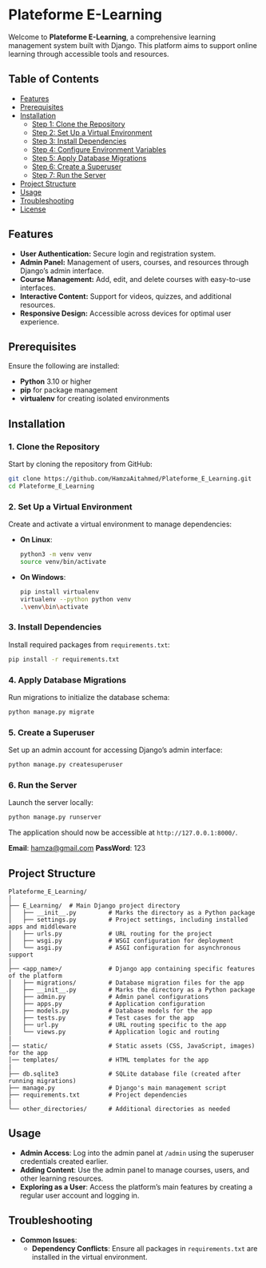 # Plateforme E-Learning

Welcome to **Plateforme E-Learning**, a comprehensive learning management system built with Django. This platform aims to support online learning through accessible tools and resources.

## Table of Contents

- [Features](#features)
- [Prerequisites](#prerequisites)
- [Installation](#installation)
  - [Step 1: Clone the Repository](#1-clone-the-repository)
  - [Step 2: Set Up a Virtual Environment](#2-set-up-a-virtual-environment)
  - [Step 3: Install Dependencies](#3-install-dependencies)
  - [Step 4: Configure Environment Variables](#4-configure-environment-variables)
  - [Step 5: Apply Database Migrations](#5-apply-database-migrations)
  - [Step 6: Create a Superuser](#6-create-a-superuser)
  - [Step 7: Run the Server](#7-run-the-server)
- [Project Structure](#project-structure)
- [Usage](#usage)
- [Troubleshooting](#troubleshooting)
- [License](#license)

## Features

- **User Authentication:** Secure login and registration system.
- **Admin Panel:** Management of users, courses, and resources through Django’s admin interface.
- **Course Management:** Add, edit, and delete courses with easy-to-use interfaces.
- **Interactive Content:** Support for videos, quizzes, and additional resources.
- **Responsive Design:** Accessible across devices for optimal user experience.

## Prerequisites

Ensure the following are installed:

- **Python** 3.10 or higher
- **pip** for package management
- **virtualenv** for creating isolated environments

## Installation

### 1. Clone the Repository

Start by cloning the repository from GitHub:

```bash
git clone https://github.com/HamzaAitahmed/Plateforme_E_Learning.git
cd Plateforme_E_Learning
```

### 2. Set Up a Virtual Environment

Create and activate a virtual environment to manage dependencies:

- **On Linux**:
  ```bash
  python3 -m venv venv
  source venv/bin/activate
  ```

- **On Windows**:
  ```bash
  pip install virtualenv
  virtualenv --python python venv
  .\venv\bin\activate
  ```

### 3. Install Dependencies

Install required packages from `requirements.txt`:

```bash
pip install -r requirements.txt
```

### 4. Apply Database Migrations

Run migrations to initialize the database schema:

```bash
python manage.py migrate
```

### 5. Create a Superuser

Set up an admin account for accessing Django’s admin interface:

```bash
python manage.py createsuperuser
```

### 6. Run the Server

Launch the server locally:

```bash
python manage.py runserver
```

The application should now be accessible at `http://127.0.0.1:8000/`.

**Email**: hamza@gmail.com
**PassWord**: 123

## Project Structure

```plaintext
Plateforme_E_Learning/
│
├── E_Learning/  # Main Django project directory
│   ├── __init__.py         # Marks the directory as a Python package
│   ├── settings.py         # Project settings, including installed apps and middleware
│   ├── urls.py             # URL routing for the project
│   ├── wsgi.py             # WSGI configuration for deployment
│   └── asgi.py             # ASGI configuration for asynchronous support
│
├── <app_name>/             # Django app containing specific features of the platform
│   ├── migrations/         # Database migration files for the app
│   ├── __init__.py         # Marks the directory as a Python package
│   ├── admin.py            # Admin panel configurations
│   ├── apps.py             # Application configuration
│   ├── models.py           # Database models for the app
│   ├── tests.py            # Test cases for the app
│   ├── url.py              # URL routing specific to the app
│   └── views.py            # Application logic and routing
|
│── static/                 # Static assets (CSS, JavaScript, images) for the app
│── templates/              # HTML templates for the app
|
├── db.sqlite3              # SQLite database file (created after running migrations)
├── manage.py               # Django's main management script
├── requirements.txt        # Project dependencies
|
└── other_directories/      # Additional directories as needed
```

## Usage

- **Admin Access**: Log into the admin panel at `/admin` using the superuser credentials created earlier.
- **Adding Content**: Use the admin panel to manage courses, users, and other learning resources.
- **Exploring as a User**: Access the platform’s main features by creating a regular user account and logging in.

## Troubleshooting

- **Common Issues**:
  - **Dependency Conflicts**: Ensure all packages in `requirements.txt` are installed in the virtual environment.

